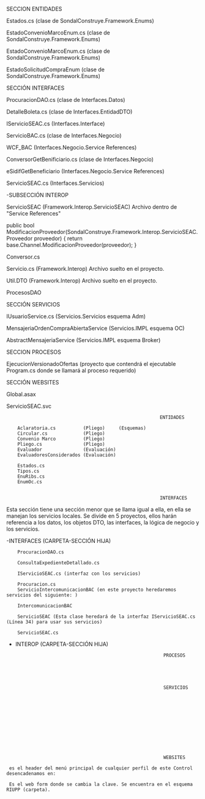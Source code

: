 <!-- LOS MAS IMPORTANTES: -->

 SECCION ENTIDADES 

<!-- PROYECTO ENUMERADOS -->
Estados.cs (clase de SondalConstruye.Framework.Enums) <!--ENUMERADOS-->
<!--Este archivo contendrá todos los enumerados que representen los diferentes estados posibles d las entidades-->
EstadoConvenioMarcoEnum.cs (clase de SondalConstruye.Framework.Enums) <!--METODO-->
<!-- Este archivo contendrá un metodo llamado GetDescription() que devolverá un string, este string se obtendrá del enumerado EstadoConvenio que proviene del archivo Estados.cs. La lógica de estos metodos es crear un arreglo de strings  -->
EstadoConvenioMarcoEnum.cs (clase de SondalConstruye.Framework.Enums) <!--METODO-->
<!-- Contiene metodo que devuelve el estado del ConvenioMarco al recibirlo como argumento.  -->

EstadoSolicitudCompraEnum (clase de SondalConstruye.Framework.Enums) <!--METODO-->
<!-- Esta clase se encarga de devolver el estado de la solicitud de compra, el orden de sucesos es:
Se crea una propiedad que almacenará el estado, estará tipada con el enumerado del que vendrá el valor. 
Luego se declara un metodo que se argumenta con el valor del estado de la solicitud, proveniente del enumerado, ese argumento es asignado como valor de la propiedad declarada anteriormente.
Declaramos un metodo (Value) que le dará la capacidad get y set a la propiedad "value" la que almacenará el valor del estado. 
Por último se crea el metodo que devolverá el valor de la propiedad es decir, el estado de la solicitud de compra.  -->


<!-- 
 -->


SECCIÓN INTERFACES   
<!-- SUBSECCIÓN INTERFACES-->
<!-- PROYECTO DATOS -->
ProcuracionDAO.cs (clase de Interfaces.Datos)
<!-- Este archivo contiene metodos que ejecutan procedimientos de la DB. Se debe realizar la adaptación del procedimiento a C# y luego se realiza la ejecución del mismo para realizar una solicitud GET || POST || PUT  -->

<!-- PROYECTO ENTIDADDTO-->
DetalleBoleta.cs (clase de Interfaces.EntidadDTO)

<!-- PROYECTO INTERFACE -->
IServicioSEAC.cs (Interfaces.Interface)
<!-- Este es el archivo que contiene la interface que encapsula todos los servicios locales. A la interface se le da el atributo [ServiceContract] que indica que la interface es un servicio de comunicación en un sistema basado en servicios web. Esto significa que otros programas puedan comunicarse con la interface a través de servicios web. Dentro de la interface se encontrarán todos los metodos que representarán a los servicios de SEAC, cada uno de ellos tendrá el atributo [OperationContract] que indica que el metodo es una operación que está disponible para ser invocada y usada por los clientes conectados a través del servicio web. Este atributo se utiliza en conjunto con [ServiceContract] -->

<!-- PROYECTO NEGOCIO  -->
ServicioBAC.cs (clase de Interfaces.Negocio)
<!-- En este archivo se llama a los servicios ubicados dentro de clases en la carpeta especial "WCF_BAC" de "Services References". Habrá diferentes regiones en el archivo que tendrán sus propios servicios. Ejemplo la Region "Proveedores". En esta región se llamarán a los servicios "AltaProveedor", "ModificacionProveedor", "BajaProveedor"  que se ubicarán en la clase "ServicioClient" (7280, (7357, 7361, 7365)) == líneas de código de la clase y sus servicios en la carpeta especial WCF_BAC.
Esta clase ServicioClient de WCF_BAC solo será referenciada por este archivo (ServicioBAC.CS) y PresupuestoSIGAF.cs. El resto de archivos de Interfaces.Negocio no la usan. -->

WCF_BAC (Interfaces.Negocio.Service References)
<!-- Estos archivos dentro de "Service References" sirven para almacenar lógica o llamados a servicios que usarán el resto de archivos de la interfaz Negocio. Aquí estarán las referencias hechas al llamar servicios, de ahí el nombre de la sección. En el se encuentran clases, enumerados, interfaces, metodos, etcetera. Hay clases con distintos fines, por ejemplo, primero se declarán las clases que crearán los objetos involucrados en los servicios, para que estos sean los argumentos de los próximos servicios, las propiedades de estas clases tendrán una sintaxis desarrollada ya que se les darán capacidades de get y set y además en caso de SET se comprobará que el nuevo valor sea != al aún actual. Ya con esas clases que nos aseguren tener los argumentos de los servicios, creamos otras clases que encapsularán los servicios, no la lógica de ellos, si no el llamado a ellos, la lógica estará en un sistema externo..   -->

ConversorGetBenificiario.cs (clase de Interfaces.Negocio)
<!-- Este archivo contiene un metodo que se encarga de hacer una conversión de un objeto, en este caso un de "beneficiarioBean" a un "BeneficiarioSidif" 
Este archivo no se conecta con el mismo archivo de "Web Services" para obtener los datos necesarios de sistemas externos, si no que lo hace con eSidifGetBeneficiario.   -->


eSidifGetBeneficiario (Interfaces.Negocio.Service References)
<!-- Este es otro de los archivos que almacena las referencias de los servicios. Es el usado por la clase vista anterior. Lo usamos para heredar la clase con la que tiparemos al argumento.   -->



<!-- PROYECTO SERVICIOS -->
ServicioSEAC.cs (Interfaces.Servicios)
 <!-- En el se crean metodos encapsuladores con try/catch que ejecutan los servicios locales desarrollados en las clases del proyecto "Negocio" de Interfaces.Negocio.
 Los nombres de estos metodos coinciden con los nombres de los metodos anidados en la interface IServicioSEAC ubicada en el proyecto "Interface" -->



-SUBSECCIÓN INTEROP 
<!-- PROYECTO: FRAMEWORK.INTEROP -->
ServicioSEAC (Framework.Interop.ServicioSEAC) Archivo dentro de "Service References" 
<!--
Este "archivo" tiene muchas clases, enumerados e interfaces. De aquí las clases del proyecto obtendrán este tipo de cosas. Hay clases para crear objetos usados en los servicios de esta sección (Interop) y tambien hay clases que tienen metodos que realizan el llamado a los servicios de los sistemas externos, estos metodos son los que se llaman en el archivo "Servicio.cs".
Ej, hay una clase "ServicioSEACClient" que tiene los metodos con los llamados a los servicios de "AltaProveedor", "ModificacionProveedor" Ej de un metodo que llama a un servicio externo. 
-->
public bool ModificacionProveedor(SondaIConstruye.Framework.Interop.ServicioSEAC.Proveedor proveedor) {
    return base.Channel.ModificacionProveedor(proveedor);
}

<!--
Aunque si el archivo se llama ServicioSEAC no tiene mucho sentido pensar que son servicios externos, pero si no lo son, donde esta la lógica de los mismos entonces?  
-->

Conversor.cs
<!-- 
En este archivo se realizan conversiones de objetos DTO (visuales) a objetos NH (de base de datos). Literalmente hablando es una transferencia de datos. La lógica consiste en que el metodo recibe al objeto DTO. Se crea un objeto NH. Se comprueba que el argumento (objeto DTO) tenga valores para transferirle al objeto NH. Si los tiene llevamos a cabo la trasnferencia de valores, o mas bien un copy and paste ya que el objeto DTO no se borra ni pierde sus valores. Algunas trasnferencias requerirán de metodos como la conversión de la "PartidaPresupuestaria". Otros como la conversión del "ImporteCredito" serán muy simples nh.prop == dto.prop
 -->

Servicio.cs (Framework.Interop) Archivo suelto en el proyecto.
<!--
En esta clase se crearán metodos que ejecutarán los servicios de interop, que se encuentran en la carpeta especial "ServicioSEAC" en Services References. Primero en el metodo deben crearse los objetos DTO que serán manipulados por el servicio y luego en un bloque try se ejecutará el servicio argumentado con el objeto creado. Se deben asignar valores a todas las propiedades necesarias del objeto DTO, estas se asignan con los argumentos del metodo.
   Hay metodos que usarán servicios del archivo de referencias "RenderizacionDocumentos", no todos vendrán de "ServiciosSEAC".
El error al llamar a "ServicioSEACClient" se soluciona borrando ServicioSEAC. su sintaxis predecesora.
-->

Util.DTO (Framework.Interop) Archivo suelto en el proyecto.
<!-- 
En esta clase se desarrollan metodos públicos y estáticos que crearán los objetos DTO necesarios en interop. Para esto debemos acceder a ellos via la "carpeta especial" (ServicioSEAC) anidada en "Services References".
 -->
 



<!-- PROYECTO: FRAMEWORK.INTEROP.DATOS -->
ProcesosDAO
<!-- En este archivo se crean metodos que ejecutarán procedimientos de la base de datos. Estos procediminetos tienen que ver con la modificación del estado del proceso en interop.
La lógica para el mapeo del procedimiento es la siguiente.
 Primero mapeamos la base de datos en una instancia de la clase "Database", la inicializamos con el metodo que la mapeará ( CreateDatabase() ) argumentamos el metodo con el nombre de la base de datos.
 Segundo mapeamos el procedimiento en una instancia de la clase DbCommand, inicializamos la instancia con el metodo que mapeará al procedure( GetStoredProcCommand() ) lo argumentamos con el nombre del procedure. Para ejecutar este metodo debemos estar parados sobre la instancia de la DB recién creada. -->




 SECCIÓN SERVICIOS 

<!-- PROYECTO: SERVICIOS -->
IUsuarioService.cs (Servicios.Servicios esquema Adm)
<!-- 
 Aquí se encontrarán todos los servicios disponibles. De aquí se llamaran al ser usados en los otros proyectos de la sección "Servicios"
 -->

<!-- PROYECTO: SERVICIOS.IMPL -->
MensajeriaOrdenCompraAbiertaService (Servicios.IMPL esquema OC)

AbstractMensajeriaService (Servicios.IMPL esquema Broker)

<!-- 
 -->




SECCION PROCESOS 
<!-- Cada proceso será un proyecto que dentro tendrá una clase (Program.cs) con sus Services References -->
EjecucionVersionadoOfertas (proyecto que contendrá el ejecutable Program.cs donde se llamará al proceso requerido)





SECCIÓN WEBSITES
<!--  PROYECTO: SondaIConstruye.Framework.Interfaces.Host-->
Global.asax
<!-- Esta clase tendrá metodos para manejar los diferentes eventos de la aplicación web en el largo de su ciclo de vida, estos metodos provienen de la clase HttpApplication, por lo tanto hay que darle la herencia correspondiente a la clase. -->
ServicioSEAC.svc
<!-- En este archivo  -->












                                                            ENTIDADES
   <!-- SondalConstruye.Framework.Entidad.DTO -->
           

   <!-- SondalConstruye.Framework.Entidad.NH -->
        Aclaratoria.cs          (Pliego)     (Esquemas)
        Circular.cs             (Pliego)
        Convenio Marco          (Pliego)
        Pliego.cs               (Pliego)
        Evaluador               (Evaluación)
        EvaluadoresConsiderados (Evaluación)

   <!-- SondalConstruye.Framework.Enums -->
        Estados.cs 
        Tipos.cs   
        EnuRibs.cs
        EnumOc.cs


                                                            INTERFACES
   
Esta sección tiene una sección menor que se llama igual a ella, en ella se manejan los servicios locales. Se divide en 5 proyectos, ellos harán referencia a los datos, los objetos DTO, las interfaces, la lógica de negocio y los servicios.

-INTERFACES (CARPETA-SECCIÓN HIJA)
<!-- SondalConstruye.Framework.Interfaces.Datos -->
        ProcuracionDAO.cs 

<!-- SondalConstruye.Framework.Interfaces.Entidades.DTO -->
        ConsultaExpedienteDetallado.cs

<!-- SondaIConstruye.Framework.Interfaces.Interface  -->
        IServicioSEAC.cs (interfaz con los servicios)

<!-- SondaIConstruye.Framework.Interfaces.Negocio -->
        Procuracion.cs
        ServicioIntercomunicacionBAC (en este proyecto heredaremos servicios del siguiente: )
   
   <!-- Carpeta "Web References" en "Interfaces.Negocio" -->
        IntercomunicacionBAC 
        
<!-- SondalConstruye.Framework.Interfaces.Servicios -->
        ServicioSEAC (Esta clase heredará de la interfaz IServicioSEAC.cs (Línea 34) para usar sus servicios) 



<!-- SondaIConstruye.Framework.Interfaces.Servicios -->
        ServicioSEAC.cs
        

- INTEROP (CARPETA-SECCIÓN HIJA)






                                                            PROCESOS





                                                            SERVICIOS 












                                                            WEBSITES

<!-- Sección: Controles -->
<!-- header.ascx  -->
     es el header del menú principal de cualquier perfil de este Control desencadenamos en:
   <!-- CambiarClave.aspx -->
     Es el web form donde se cambia la clave. Se encuentra en el esquema RIUPP (carpeta).
   <!--  -->